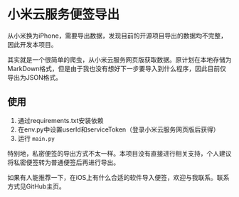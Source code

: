 # 小米云服务便签导出

从小米换为iPhone，需要导出数据，发现目前的开源项目导出的数据均不完整，因此开发本项目。

其实就是一个很简单的爬虫，从小米云服务网页版获取数据。原计划在本地存储为MarkDown格式，但是由于我也没有想好下一步要导入到什么程序，因此目前仅导出为JSON格式。

## 使用

1. 通过requirements.txt安装依赖
2. 在env.py中设置userId和serviceToken（登录小米云服务网页版后获得）
3. 运行 `main.py`

特别地，私密便签的导出方式不太一样。本项目没有直接进行相关支持，个人建议将私密便签转为普通便签后再进行导出。

如果有人能推荐一下，在iOS上有什么合适的软件导入便签，欢迎与我联系。联系方式见GitHub主页。

